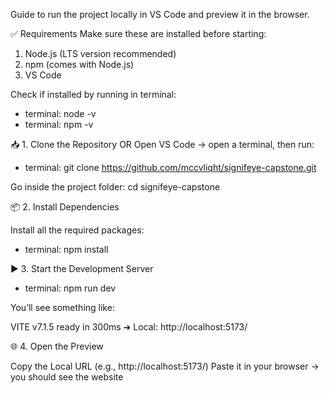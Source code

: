 Guide to run the project locally in VS Code and preview it in the browser.

✅ Requirements
Make sure these are installed before starting:

1. Node.js (LTS version recommended)
2. npm (comes with Node.js)
3. VS Code

Check if installed by running in terminal:
- terminal: node -v
- terminal: npm -v

📥 1. Clone the Repository OR Open VS Code → open a terminal, then run:
- terminal: git clone https://github.com/mccvliqht/signifeye-capstone.git

Go inside the project folder:
cd signifeye-capstone

📦 2. Install Dependencies

Install all the required packages:
- terminal: npm install

▶️ 3. Start the Development Server
- terminal: npm run dev

You’ll see something like:

VITE v7.1.5  ready in 300ms
➜  Local:   http://localhost:5173/

🌐 4. Open the Preview

Copy the Local URL (e.g., http://localhost:5173/)
Paste it in your browser → you should see the website 
